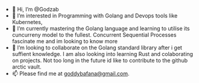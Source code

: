 - 👋 Hi, I’m @Godzab
- 👀 I’m interested in Programming with Golang and Devops tools like Kubernetes,
- 🌱 I’m currently mastering the Golang language and learning to utilise its cuncurreny model to the fullest. Concurrent Sequential Processes fascinate me and im looking to know more 
- 💞️ I’m looking to collaborate on the Golang standard library after i get suffient knowledge. I am also looking into learning Rust and colaborating on projects. Not too long in the future id like to contribute to the github arctic vault.
- 📫 Please find me at [goddybafana@gmail.com](goddybafana@gmail.com). 

<!---
Godzab/Godzab is a ✨ special ✨ repository because its `README.md` (this file) appears on your GitHub profile.
You can click the Preview link to take a look at your changes.
--->
